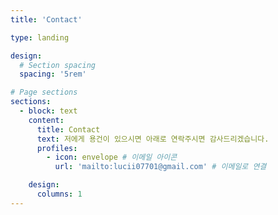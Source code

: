 ```yaml
---
title: 'Contact'

type: landing

design:
  # Section spacing
  spacing: '5rem'

# Page sections
sections:
  - block: text
    content:
      title: Contact
      text: 저에게 용건이 있으시면 아래로 연락주시면 감사드리겠습니다.
      profiles:
        - icon: envelope # 이메일 아이콘
          url: 'mailto:lucii07701@gmail.com' # 이메일로 연결

    design:
      columns: 1
---
```

